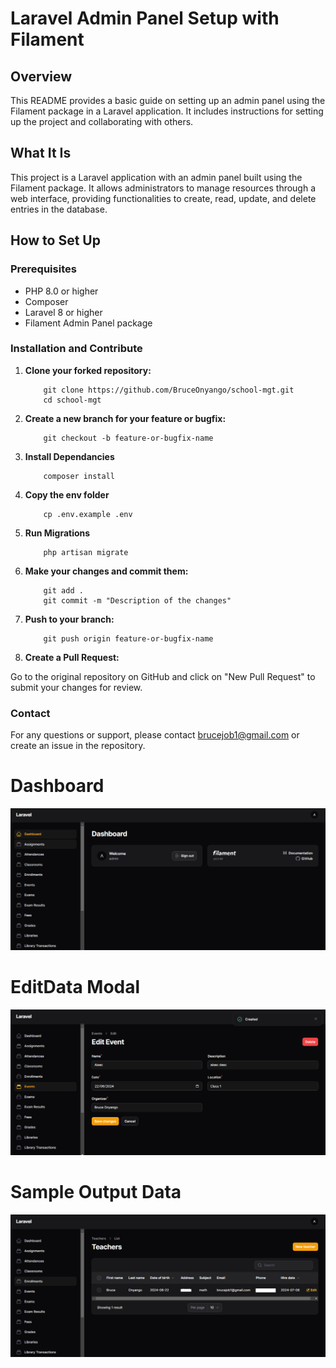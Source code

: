 # Laravel Admin Panel Setup with Filament

## Overview

This README provides a basic guide on setting up an admin panel using the Filament package in a Laravel application. It includes instructions for setting up the project and collaborating with others.

## What It Is

This project is a Laravel application with an admin panel built using the Filament package. It allows administrators to manage resources through a web interface, providing functionalities to create, read, update, and delete entries in the database.

## How to Set Up

### Prerequisites

- PHP 8.0 or higher
- Composer
- Laravel 8 or higher
- Filament Admin Panel package

### Installation and Contribute

1. **Clone your forked repository:**

    ```
        git clone https://github.com/BruceOnyango/school-mgt.git
        cd school-mgt
    ```

2. **Create a new branch for your feature or bugfix:**

    ```
        git checkout -b feature-or-bugfix-name
    ```

3. **Install Dependancies**

    ```
        composer install
    ```
4. **Copy the env folder**

    ```
        cp .env.example .env
    ```

5. **Run Migrations**

    ```
        php artisan migrate
    ```

6. **Make your changes and commit them:**

    ```
        git add .
        git commit -m "Description of the changes"
    ```

7. **Push to your branch:**

    ```
        git push origin feature-or-bugfix-name
    ```

8. **Create a Pull Request:**

Go to the original repository on GitHub and click on "New Pull Request" to submit your changes for review.
  

### Contact

For any questions or support, please contact brucejob1@gmail.com or create an issue in the repository.

# Dashboard
![Screenshot 1](public/dashboard.png)

# EditData Modal
![Screenshot 2](public/editData.png)

# Sample Output Data
![Screenshot 3](public/sampleDataEdited.png)
